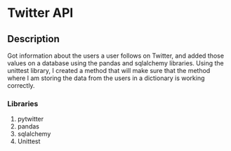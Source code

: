 # Twitter API

## Description

Got information about the users a user follows on Twitter, 
and added those values on a database using the pandas and sqlalchemy libraries.
Using the unittest library, I created a method that will make sure
that the method where I am storing the data from the users in a dictionary is working correctly.

### Libraries
1. pytwitter
2. pandas
3. sqlalchemy
4. Unittest



















